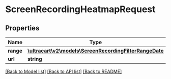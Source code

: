 # ScreenRecordingHeatmapRequest

## Properties
Name | Type | Description | Notes
------------ | ------------- | ------------- | -------------
**range** | [**\ultracart\v2\models\ScreenRecordingFilterRangeDate**](ScreenRecordingFilterRangeDate.md) |  | [optional] 
**url** | **string** |  | [optional] 

[[Back to Model list]](../README.md#documentation-for-models) [[Back to API list]](../README.md#documentation-for-api-endpoints) [[Back to README]](../README.md)


